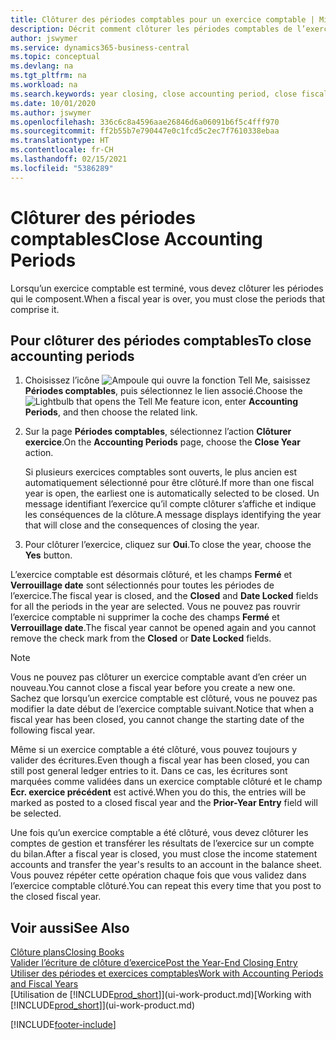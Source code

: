 ```yaml
---
title: Clôturer des périodes comptables pour un exercice comptable | Microsoft Docs
description: Décrit comment clôturer les périodes comptables de l’exercice comptable.
author: jswymer
ms.service: dynamics365-business-central
ms.topic: conceptual
ms.devlang: na
ms.tgt_pltfrm: na
ms.workload: na
ms.search.keywords: year closing, close accounting period, close fiscal year, bank account detailed trial balance
ms.date: 10/01/2020
ms.author: jswymer
ms.openlocfilehash: 336c6c8a4596aae26846d6a06091b6f5c4fff970
ms.sourcegitcommit: ff2b55b7e790447e0c1fcd5c2ec7f7610338ebaa
ms.translationtype: HT
ms.contentlocale: fr-CH
ms.lasthandoff: 02/15/2021
ms.locfileid: "5386289"
---
```

# <a name="close-accounting-periods"></a><span data-ttu-id="3b4b0-103">Clôturer des périodes comptables</span><span class="sxs-lookup"><span data-stu-id="3b4b0-103">Close Accounting Periods</span></span>
<span data-ttu-id="3b4b0-104">Lorsqu’un exercice comptable est terminé, vous devez clôturer les périodes qui le composent.</span><span class="sxs-lookup"><span data-stu-id="3b4b0-104">When a fiscal year is over, you must close the periods that comprise it.</span></span>

## <a name="to-close-accounting-periods"></a><span data-ttu-id="3b4b0-105">Pour clôturer des périodes comptables</span><span class="sxs-lookup"><span data-stu-id="3b4b0-105">To close accounting periods</span></span>
1. <span data-ttu-id="3b4b0-106">Choisissez l’icône ![Ampoule qui ouvre la fonction Tell Me](media/ui-search/search_small.png "Dites-moi ce que vous voulez faire"), saisissez **Périodes comptables**, puis sélectionnez le lien associé.</span><span class="sxs-lookup"><span data-stu-id="3b4b0-106">Choose the ![Lightbulb that opens the Tell Me feature](media/ui-search/search_small.png "Tell me what you want to do") icon, enter **Accounting Periods**, and then choose the related link.</span></span>
2. <span data-ttu-id="3b4b0-107">Sur la page **Périodes comptables**, sélectionnez l’action **Clôturer exercice**.</span><span class="sxs-lookup"><span data-stu-id="3b4b0-107">On the **Accounting Periods** page, choose the **Close Year** action.</span></span>

    <span data-ttu-id="3b4b0-108">Si plusieurs exercices comptables sont ouverts, le plus ancien est automatiquement sélectionné pour être clôturé.</span><span class="sxs-lookup"><span data-stu-id="3b4b0-108">If more than one fiscal year is open, the earliest one is automatically selected to be closed.</span></span> <span data-ttu-id="3b4b0-109">Un message identifiant l’exercice qu’il compte clôturer s’affiche et indique les conséquences de la clôture.</span><span class="sxs-lookup"><span data-stu-id="3b4b0-109">A message displays identifying the year that will close and the consequences of closing the year.</span></span>
3. <span data-ttu-id="3b4b0-110">Pour clôturer l’exercice, cliquez sur **Oui**.</span><span class="sxs-lookup"><span data-stu-id="3b4b0-110">To close the year, choose the **Yes** button.</span></span>

<span data-ttu-id="3b4b0-111">L’exercice comptable est désormais clôturé, et les champs **Fermé** et **Verrouillage date** sont sélectionnés pour toutes les périodes de l’exercice.</span><span class="sxs-lookup"><span data-stu-id="3b4b0-111">The fiscal year is closed, and the **Closed** and **Date Locked** fields for all the periods in the year are selected.</span></span> <span data-ttu-id="3b4b0-112">Vous ne pouvez pas rouvrir l’exercice comptable ni supprimer la coche des champs **Fermé** et **Verrouillage date**.</span><span class="sxs-lookup"><span data-stu-id="3b4b0-112">The fiscal year cannot be opened again and you cannot remove the check mark from the **Closed** or **Date Locked** fields.</span></span>

> [!NOTE]  
>   <span data-ttu-id="3b4b0-113">Vous ne pouvez pas clôturer un exercice comptable avant d’en créer un nouveau.</span><span class="sxs-lookup"><span data-stu-id="3b4b0-113">You cannot close a fiscal year before you create a new one.</span></span> <span data-ttu-id="3b4b0-114">Sachez que lorsqu’un exercice comptable est clôturé, vous ne pouvez pas modifier la date début de l’exercice comptable suivant.</span><span class="sxs-lookup"><span data-stu-id="3b4b0-114">Notice that when a fiscal year has been closed, you cannot change the starting date of the following fiscal year.</span></span>

<span data-ttu-id="3b4b0-115">Même si un exercice comptable a été clôturé, vous pouvez toujours y valider des écritures.</span><span class="sxs-lookup"><span data-stu-id="3b4b0-115">Even though a fiscal year has been closed, you can still post general ledger entries to it.</span></span> <span data-ttu-id="3b4b0-116">Dans ce cas, les écritures sont marquées comme validées dans un exercice comptable clôturé et le champ **Ecr. exercice précédent** est activé.</span><span class="sxs-lookup"><span data-stu-id="3b4b0-116">When you do this, the entries will be marked as posted to a closed fiscal year and the **Prior-Year Entry** field will be selected.</span></span>

<span data-ttu-id="3b4b0-117">Une fois qu’un exercice comptable a été clôturé, vous devez clôturer les comptes de gestion et transférer les résultats de l’exercice sur un compte du bilan.</span><span class="sxs-lookup"><span data-stu-id="3b4b0-117">After a fiscal year is closed, you must close the income statement accounts and transfer the year's results to an account in the balance sheet.</span></span> <span data-ttu-id="3b4b0-118">Vous pouvez répéter cette opération chaque fois que vous validez dans l’exercice comptable clôturé.</span><span class="sxs-lookup"><span data-stu-id="3b4b0-118">You can repeat this every time that you post to the closed fiscal year.</span></span>

## <a name="see-also"></a><span data-ttu-id="3b4b0-119">Voir aussi</span><span class="sxs-lookup"><span data-stu-id="3b4b0-119">See Also</span></span>

[<span data-ttu-id="3b4b0-120">Clôture plans</span><span class="sxs-lookup"><span data-stu-id="3b4b0-120">Closing Books</span></span>](year-close-books.md)  
[<span data-ttu-id="3b4b0-121">Valider l’écriture de clôture d’exercice</span><span class="sxs-lookup"><span data-stu-id="3b4b0-121">Post the Year-End Closing Entry</span></span>](year-how-post-year-end-close-entry.md)  
[<span data-ttu-id="3b4b0-122">Utiliser des périodes et exercices comptables</span><span class="sxs-lookup"><span data-stu-id="3b4b0-122">Work with Accounting Periods and Fiscal Years</span></span>](finance-accounting-periods-and-fiscal-years.md)  
<span data-ttu-id="3b4b0-123">[Utilisation de [!INCLUDE[prod_short](includes/prod_short.md)]](ui-work-product.md)</span><span class="sxs-lookup"><span data-stu-id="3b4b0-123">[Working with [!INCLUDE[prod_short](includes/prod_short.md)]](ui-work-product.md)</span></span>


[!INCLUDE[footer-include](includes/footer-banner.md)]